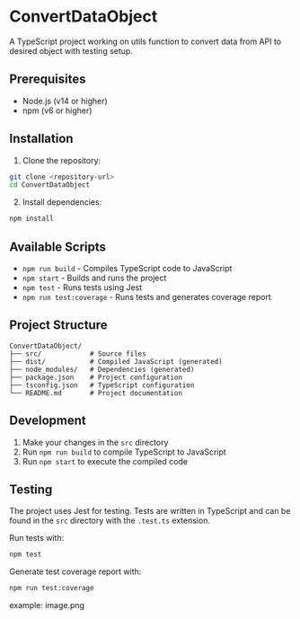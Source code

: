 # ConvertDataObject

A TypeScript project working on utils function to convert data from API to desired object with testing setup.

## Prerequisites

- Node.js (v14 or higher)
- npm (v6 or higher)

## Installation

1. Clone the repository:
```bash
git clone <repository-url>
cd ConvertDataObject
```

2. Install dependencies:
```bash
npm install
```

## Available Scripts

- `npm run build` - Compiles TypeScript code to JavaScript
- `npm start` - Builds and runs the project
- `npm test` - Runs tests using Jest
- `npm run test:coverage` - Runs tests and generates coverage report

## Project Structure

```
ConvertDataObject/
├── src/            # Source files
├── dist/           # Compiled JavaScript (generated)
├── node_modules/   # Dependencies (generated)
├── package.json    # Project configuration
├── tsconfig.json   # TypeScript configuration
└── README.md       # Project documentation
```

## Development

1. Make your changes in the `src` directory
2. Run `npm run build` to compile TypeScript to JavaScript
3. Run `npm start` to execute the compiled code

## Testing

The project uses Jest for testing. Tests are written in TypeScript and can be found in the `src` directory with the `.test.ts` extension.

Run tests with:
```bash
npm test
```

Generate test coverage report with:
```bash
npm run test:coverage
```

example:
image.png